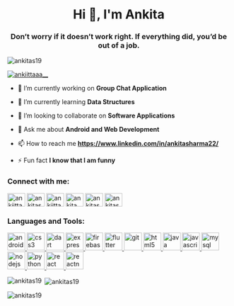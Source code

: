 <h1 align="center">Hi 👋, I'm Ankita</h1>
<h3 align="center">Don’t worry if it doesn’t work right. If everything did, you’d be out of a job.</h3>

<p align="left"> <img src="https://komarev.com/ghpvc/?username=ankitas19&label=Profile%20views&color=0e75b6&style=flat" alt="ankitas19" /> </p>

<p align="left"> <a href="https://twitter.com/ankiittaaa__" target="blank"><img src="https://img.shields.io/twitter/follow/ankiittaaa__?logo=twitter&style=for-the-badge" alt="ankiittaaa__" /></a> </p>

- 🔭 I’m currently working on **Group Chat Application**

- 🌱 I’m currently learning **Data Structures**

- 👯 I’m looking to collaborate on **Software Applications**

- 💬 Ask me about **Android and Web Development**

- 📫 How to reach me **https://www.linkedin.com/in/ankitasharma22/**

- ⚡ Fun fact **I know that I am funny**

<h3 align="left">Connect with me:</h3>
<p align="left">
<a href="https://twitter.com/ankiittaaa__" target="blank"><img align="center" src="https://cdn.jsdelivr.net/npm/simple-icons@3.0.1/icons/twitter.svg" alt="ankiittaaa__" height="30" width="40" /></a>
<a href="https://linkedin.com/in/ankitasharma22" target="blank"><img align="center" src="https://cdn.jsdelivr.net/npm/simple-icons@3.0.1/icons/linkedin.svg" alt="ankitasharma22" height="30" width="40" /></a>
<a href="https://instagram.com/ankiittaaa__" target="blank"><img align="center" src="https://cdn.jsdelivr.net/npm/simple-icons@3.0.1/icons/instagram.svg" alt="ankiittaaa__" height="30" width="40" /></a>
<a href="https://dribbble.com/ankita___17" target="blank"><img align="center" src="https://cdn.jsdelivr.net/npm/simple-icons@3.0.1/icons/dribbble.svg" alt="ankita___17" height="30" width="40" /></a>
<a href="https://www.leetcode.com/ankitas19" target="blank"><img align="center" src="https://cdn.jsdelivr.net/npm/simple-icons@3.0.1/icons/leetcode.svg" alt="ankitas19" height="30" width="40" /></a>
<a href="https://auth.geeksforgeeks.org/user/ankitas19" target="blank"><img align="center" src="https://cdn.jsdelivr.net/npm/simple-icons@3.0.1/icons/geeksforgeeks.svg" alt="ankitas19" height="30" width="40" /></a>
</p>

<h3 align="left">Languages and Tools:</h3>
<p align="left"> <a href="https://developer.android.com" target="_blank"> <img src="https://devicons.github.io/devicon/devicon.git/icons/android/android-original-wordmark.svg" alt="android" width="40" height="40"/> </a> <a href="https://www.w3schools.com/css/" target="_blank"> <img src="https://devicons.github.io/devicon/devicon.git/icons/css3/css3-original-wordmark.svg" alt="css3" width="40" height="40"/> </a> <a href="https://dart.dev" target="_blank"> <img src="https://www.vectorlogo.zone/logos/dartlang/dartlang-icon.svg" alt="dart" width="40" height="40"/> </a> <a href="https://expressjs.com" target="_blank"> <img src="https://devicons.github.io/devicon/devicon.git/icons/express/express-original-wordmark.svg" alt="express" width="40" height="40"/> </a> <a href="https://firebase.google.com/" target="_blank"> <img src="https://www.vectorlogo.zone/logos/firebase/firebase-icon.svg" alt="firebase" width="40" height="40"/> </a> <a href="https://flutter.dev" target="_blank"> <img src="https://www.vectorlogo.zone/logos/flutterio/flutterio-icon.svg" alt="flutter" width="40" height="40"/> </a> <a href="https://git-scm.com/" target="_blank"> <img src="https://www.vectorlogo.zone/logos/git-scm/git-scm-icon.svg" alt="git" width="40" height="40"/> </a> <a href="https://www.w3.org/html/" target="_blank"> <img src="https://devicons.github.io/devicon/devicon.git/icons/html5/html5-original-wordmark.svg" alt="html5" width="40" height="40"/> </a> <a href="https://www.java.com" target="_blank"> <img src="https://devicons.github.io/devicon/devicon.git/icons/java/java-original-wordmark.svg" alt="java" width="40" height="40"/> </a> <a href="https://developer.mozilla.org/en-US/docs/Web/JavaScript" target="_blank"> <img src="https://devicons.github.io/devicon/devicon.git/icons/javascript/javascript-original.svg" alt="javascript" width="40" height="40"/> </a> <a href="https://www.mysql.com/" target="_blank"> <img src="https://devicons.github.io/devicon/devicon.git/icons/mysql/mysql-original-wordmark.svg" alt="mysql" width="40" height="40"/> </a> <a href="https://nodejs.org" target="_blank"> <img src="https://devicons.github.io/devicon/devicon.git/icons/nodejs/nodejs-original-wordmark.svg" alt="nodejs" width="40" height="40"/> </a> <a href="https://www.python.org" target="_blank"> <img src="https://devicons.github.io/devicon/devicon.git/icons/python/python-original.svg" alt="python" width="40" height="40"/> </a> <a href="https://reactjs.org/" target="_blank"> <img src="https://devicons.github.io/devicon/devicon.git/icons/react/react-original-wordmark.svg" alt="react" width="40" height="40"/> </a> <a href="https://reactnative.dev/" target="_blank"> <img src="https://reactnative.dev/img/header_logo.svg" alt="reactnative" width="40" height="40"/> </a> </p>

<p><img align="left" src="https://github-readme-stats.vercel.app/api/top-langs?username=ankitas19&show_icons=true&locale=en&layout=compact" alt="ankitas19" /></p>

<p>&nbsp;<img align="center" src="https://github-readme-stats.vercel.app/api?username=ankitas19&show_icons=true&locale=en" alt="ankitas19" /></p>

<p><img align="center" src="https://github-readme-streak-stats.herokuapp.com/?user=ankitas19&" alt="ankitas19" /></p>
